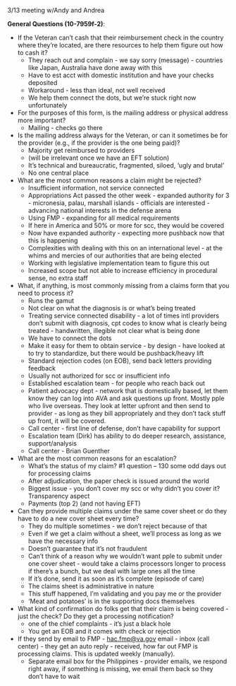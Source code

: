 3/13 meeting w/Andy and Andrea

**General Questions (10-7959f-2)**:

- If the Veteran can’t cash that their reimbursement check in the country where they’re located, are there resources to help them figure out how to cash it?
  - They reach out and complain - we say sorry (message) - countries like Japan, Australia have done away with this
  - Have to est acct with domestic institution and have your checks deposited
  - Workaround - less than ideal, not well received
  - We help them connect the dots, but we’re stuck right now unfortunately
- For the purposes of this form, is the mailing address or physical address more important?
   - Mailing - checks go there
- Is the mailing address always for the Veteran, or can it sometimes be for the provider (e.g., if the provider is the one being paid)?
   - Majority get reimbursed to providers 
    - (will be irrelevant once we have an EFT solution)
   - It’s technical and bureaucratic, fragmented, siloed, ‘ugly and brutal’
   - No one central place
- What are the most common reasons a claim might be rejected?
   - Insufficient information, not service connected
   - Appropriations Act passed the other week - expanded authority for 3 - micronesia, palau, marshall islands - officials are interested - advancing national interests in the defense arena
   - Using FMP - expanding for all medical requirements
   - If here in America and 50% or more for scc, they would be covered
   - Now have expanded authority - expecting more pushback now that this is happening
   - Complexities with dealing with this on an international level - at the whims and mercies of our authorities that are being elected
   - Working with legislative implementation team to figure this out 
   - Increased scope but not able to increase efficiency in procedural sense, no extra staff
- What, if anything, is most commonly missing from a claims form that you need to process it?
   - Runs the gamut
   - Not clear on what the diagnosis is or what’s being treated
   - Treating service connected disability - a lot of times intl providers don’t submit with diagnosis, cpt codes to know what is clearly being treated - handwritten, illegible not clear what is being done
   - We have to connect the dots
   - Make it easy for them to obtain service - by design - have looked at to try to standardize, but there would be pushback/heavy lift
   - Standard rejection codes (on EOB), send back letters providing feedback
   - Usually not authorized for scc or insufficient info
   - Established escalation team - for people who reach back out
   - Patient advocacy dept - network that is domestically based, let them know they can log into AVA and ask questions up front. Mostly pple who live overseas. They look at letter upfront and then send to provider - as long as they bill appropriately and they don’t tack stuff up front, it will be covered. 
   - Call center - first line of defense, don’t have capability for support
   - Escalation team (Dirk) has ability to do deeper research, assistance, support/analysis
   - Call center - Brian Guenther
- What are the most common reasons for an escalation?
   - What’s the status of my claim? #1 question –  130 some odd days out for processing claims
   - After adjudication, the paper check is issued around the world
   - Biggest issue - you don’t cover my scc or why didn’t you cover it? Transparency aspect
   - Payments (top 2) (and not having EFT)
- Can they provide multiple claims under the same cover sheet or do they have to do a new cover sheet every time?
   - They do multiple sometimes - we don’t reject because of that
   - Even if we get a claim without a sheet, we’ll process as long as we have the necessary info 
   - Doesn’t guarantee that it’s not fraudulent 
   - Can’t think of a reason why we wouldn’t want pple to submit under one cover sheet - would take a claims processors longer to process if there’s a bunch, but we deal with large ones all the time
   - If it’s done, send it as soon as it’s complete (episode of care)
   - The claims sheet is administrative in nature
   - This stuff happened, I’m validating and you pay me or the provider
   - ‘Meat and potatoes’ is in the supporting docs themselves
- What kind of confirmation do folks get that their claim is being covered - just the check? Do they get a processing notification?
   - one of the chief complaints - it’s just a black hole
   - You get an EOB and it comes with check or rejection
- If they send by email to FMP - hac.fmp@va.gov email - inbox (call center) - they get an auto reply - received, how far out FMP is processing claims. This is updated weekly (manually).
   - Separate email box for the Philippines - provider emails, we respond right away, if something is missing, we email them back so they don’t have to wait
 
